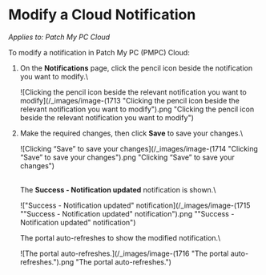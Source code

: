 # Modify a Cloud Notification

_Applies to: Patch My PC Cloud_

To modify a notification in Patch My PC (PMPC) Cloud:

1.  On the **Notifications** page, click the pencil icon beside the notification you want to modify.\


    ![Clicking the pencil icon beside the relevant notification you want to modify](/_images/image-(1713 "Clicking the pencil icon beside the relevant notification you want to modify").png "Clicking the pencil icon beside the relevant notification you want to modify")


2.  Make the required changes, then click **Save** to save your changes.\


    ![Clicking “Save” to save your changes](/_images/image-(1714 "Clicking “Save” to save your changes").png "Clicking “Save” to save your changes")

    \
    The **Success - Notification updated** notification is shown.\


    ![&#x22;Success - Notification updated&#x22; notification](/_images/image-(1715 "&#x22;Success - Notification updated&#x22; notification").png "&#x22;Success - Notification updated&#x22; notification")

    The portal auto-refreshes to show the modified notification.\


    ![The portal auto-refreshes.](/_images/image-(1716 "The portal auto-refreshes.").png "The portal auto-refreshes.")
